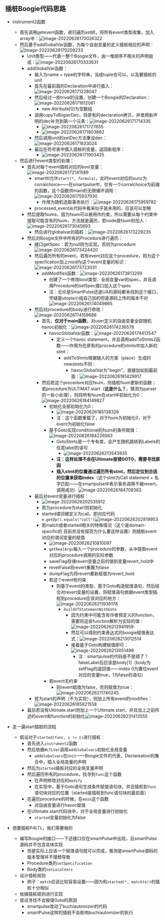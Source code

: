 ## 插桩Boogie代码思路

- instrument2函数
  - 首先调用getevent函数，递归遍历ast树，将所有event类型收集，加入array中：![image-20220626170026322](C:\Users\13566\AppData\Roaming\Typora\typora-user-images\image-20220626170026322.png)
  - 然后基于addGobalVar函数，为每个自由变量的定义插桩相应的声明：![image-20220626170209233](C:\Users\13566\AppData\Roaming\Typora\typora-user-images\image-20220626170209233.png)
    - Unit类型——代表一整个Boogie文件，由一堆顺序不相关的声明组成：![image-20220626170333631](C:\Users\13566\AppData\Roaming\Typora\typora-user-images\image-20220626170333631.png)
    - addGlobalVar函数：
      - 输入为name + type的字符串，当成tuple也可以，以及要插桩的unit
      - 首先在最前面的Declaration中进行插入：![image-20220626171228047](C:\Users\13566\AppData\Roaming\Typora\typora-user-images\image-20220626171228047.png)
      - 然后经过一些trival的设置，创建一个Boogie的Declaration：![image-20220626171612061](C:\Users\13566\AppData\Roaming\Typora\typora-user-images\image-20220626171612061.png)
        - new Attribute[0]为空数组
      - 调用copyToBiigierDec，将原有的declaration拷贝，并使用新声明的dec补充到第一个元素：![image-20220626171714335](C:\Users\13566\AppData\Roaming\Typora\typora-user-images\image-20220626171714335.png)
        - ![image-20220626171727655](C:\Users\13566\AppData\Roaming\Typora\typora-user-images\image-20220626171727655.png)
        - ![image-20220626171803862](C:\Users\13566\AppData\Roaming\Typora\typora-user-images\image-20220626171803862.png)
      - 然后调用unit的setDec方法重设dec：![image-20220626171833024](C:\Users\13566\AppData\Roaming\Typora\typora-user-images\image-20220626171833024.png)
      - 最后在符号表中插入插桩的变量，返回新程序：
        - ![image-20220626171903425](C:\Users\13566\AppData\Roaming\Typora\typora-user-images\image-20220626171903425.png)
  - 然后进行event类型的处理：
    - 首先对每个event插桩对应的bool变量：![image-20220626172141589](C:\Users\13566\AppData\Roaming\Typora\typora-user-images\image-20220626172141589.png)
      - smartltl允许`start(*, formula)`，此时event对应的sunc为corralchoice——在smartpulse中，仅有一个corralchoice为前缀的函数，这个函数供main的无限循环调用：![image-20220626175937930](C:\Users\13566\AppData\Roaming\Typora\typora-user-images\image-20220626175937930.png)
        - 作用为随机选取事务执行：![image-20220626175959782](C:\Users\13566\AppData\Roaming\Typora\typora-user-images\image-20220626175959782.png)
      - processed_event从代码中看来似乎是未用的，应该可以忽略
    - 然后提取fsums，因为fsum可以被用作约束，所以需要从每个约束中提取可能含有的fsum，方法就是遍历，若node是fsum则加入：![image-20220626173045693](C:\Users\13566\AppData\Roaming\Typora\typora-user-images\image-20220626173045693.png)
      - 然后进行globalvar的插桩：![image-20220626173229235](C:\Users\13566\AppData\Roaming\Typora\typora-user-images\image-20220626173229235.png)
    - 然后对Boogie文件中所有的Procedure进行遍历：
      - 接口getSpec：若为null则为实现，否则为procedure![image-20220626173424420](C:\Users\13566\AppData\Roaming\Typora\typora-user-images\image-20220626173424420.png)
      - 然后遍历所有的event，若有event对应这个procedure，则为这个specfication加上modify这个event变量的标识：![image-20220626173723031](C:\Users\13566\AppData\Roaming\Typora\typora-user-images\image-20220626173723031.png)
        - addModifies函数：![image-20220626173813299](C:\Users\13566\AppData\Roaming\Typora\typora-user-images\image-20220626173813299.png)
          - 创建了一个修改bool类型、全局变量var的spec，并且调用Procedure的setSpec接口加入这个spec
          - 注：无论是SmartPulse还是UA的源码都未找到这个接口，怀疑是utopia小组自己加的但是源码上传的版本不对![image-20220626174049865](C:\Users\13566\AppData\Roaming\Typora\typora-user-images\image-20220626174049865.png)
      - 然后对procedure的body进行修改：![image-20220626174159686](C:\Users\13566\AppData\Roaming\Typora\typora-user-images\image-20220626174159686.png)
        - 首先，**仅对于main函数**，对user定义的自由变量全部随机havoc初始化：![image-20220626174236578](C:\Users\13566\AppData\Roaming\Typora\typora-user-images\image-20220626174236578.png)
          - havocGlobalVar函数：![image-20220626174413547](C:\Users\13566\AppData\Roaming\Typora\typora-user-images\image-20220626174413547.png)
            - 定义一个havoc statement，并且调用addToStmts2函数——作用为在原有的procedure的stmts中加入新的stmt：
              - addToStmts根据输入的方案（place）生成的newstmts不同：
                - havocGlobalVar为"begin"，直接加如到最前面：![image-20220626181429917](C:\Users\13566\AppData\Roaming\Typora\typora-user-images\image-20220626181429917.png)
        - 然后若这个procedure对应fsum，则插桩fsum更新的函数；若procedure为ULTIMAT.start（**这是什么？**，猜测为parser的一些小处理），则将所有fsum在start中初始化为0：![image-20220626184149827](C:\Users\13566\AppData\Roaming\Typora\typora-user-images\image-20220626184149827.png)
          - 初始化全部初始化为0：
            - ![image-20220626185138326](C:\Users\13566\AppData\Roaming\Typora\typora-user-images\image-20220626185138326.png)
            - 注：这个函数重载了，对于fsum为初始化0，对于event为初始化false
          - 基于Goto实现conditional的fsum的条件赋值：![image-20220626184226563](C:\Users\13566\AppData\Roaming\Typora\typora-user-images\image-20220626184226563.png)
            - GotoStmts是一个专有类，会产生随机跳转到Labels的任意label的语句
              - ![image-20220626213543835](C:\Users\13566\AppData\Roaming\Typora\typora-user-images\image-20220626213543835.png)
            - **注：这样处理不会在Ultimate报错GOTO，需要寻找原因**
            - **插入stmt的位置通过遍历所有stmt，然后定位到合适的位置来获取index**（这个stmt为Call statement + 名字匹配——在smartpulse中表示事务调用不被revert，调用成功）![image-20220626184708383](C:\Users\13566\AppData\Roaming\Typora\typora-user-images\image-20220626184708383.png)
      - 最后对event变量进行插桩：
        - ![image-20220626202535912](C:\Users\13566\AppData\Roaming\Typora\typora-user-images\image-20220626202535912.png)
        - 若为procedure为start则初始化
        - started谓词被定义为call，即对应代码`e.getOp().equals("call")`![image-20220626202819953](C:\Users\13566\AppData\Roaming\Typora\typora-user-images\image-20220626202819953.png)
        - 若match或者started相关的特殊情况（这个是domain-specific的 目前并没有探究为什么要这样设置）则插桩event对应的谓词变量的赋值
          - ![image-20220626210810097](C:\Users\13566\AppData\Roaming\Typora\typora-user-images\image-20220626210810097.png)
          - `getRealArgs`输入一个procedure的参数，从中提取event对应的procedure调用的实际参数
          - saveFlag存储revert变量之前的值到变量revert_hold中
          - revetFalse将revert重置为false
          - dumpFlag为将revert重新赋值为revert_hold
          - 若这个event有约束
            - 则基于event的类型、基于Goto构造赋值语句，然后结合对revert变量的设置，将赋值语句依据event类型插桩到procedure应该对应的地方：![image-20220626211936178](C:\Users\13566\AppData\Roaming\Typora\typora-user-images\image-20220626211936178.png)
              - `buildIfStatementWithGoto`
                - 因为约束中可能含有作者预定义的function，需要将这些function解析为实际的值：![image-20220626212941959](C:\Users\13566\AppData\Roaming\Typora\typora-user-images\image-20220626212941959.png)
                - 然后可以得到约束表达式的boogie赋值表达式：![image-20220626213012514](C:\Users\13566\AppData\Roaming\Typora\typora-user-images\image-20220626213012514.png)
                - 接着基于Goto构建赋值即可：![image-20220626213051498](C:\Users\13566\AppData\Roaming\Typora\typora-user-images\image-20220626213051498.png)
                  - 注：smartpulse的代码是不是错了？falseLabel后应该是body[1]（body为setFlag的返回值——index 0为置位event对应的变量true，1为false的语句）
          - 若event无约束
            - 则revert赋值为false，否则赋值为true：![image-20220626211740245](C:\Users\13566\AppData\Roaming\Typora\typora-user-images\image-20220626211740245.png)
      - 若为start的声明（不为实现），则加上所有event的modifies：![image-20220626185821558](C:\Users\13566\AppData\Roaming\Typora\typora-user-images\image-20220626185821558.png)
    - 最后若没有Ultimate.start则加上一个Ultimate.start，并且加上之前所述的event和function的初始化![image-20220626231413555](C:\Users\13566\AppData\Roaming\Typora\typora-user-images\image-20220626231413555.png)

- 走一遍start插桩的流程
  - 假设对于`started(func, i != 1)`进行插桩：
    - 首先进入`instrument2`函数
    - 然后依据`#LTLVar`调用`addGlobalvars`初始化全局变量
      - `addGlobalvars`在`Unit`——Boogie文件的代表，Declareation的集合中，插入全局变量的声明
    - 然后为`started`插桩对应的全局变量声明
    - 然后遍历所有的procedure，找寻到`func`这个函数
      - 在声明修改对应的`modify`
      - 在实现中，基于Goto语句生成条件赋值语句块，并且插桩到`func`语句块对应的位置（started是插桩到func语句块的最前面）
    - 在遍历procedure的时候，在`main`这个函数
      - 对自由变量进行havoc赋值
    - 在Ultimate.start代码块中，对于全局变量进行初始化
      - `started`变量初始化为false

- 想要插桩P4LTL，我们需要做的
  - 编写Boogie的接口——下述接口仅在smartPulse中出现，且smartPulse源码并不包含具体实现
    - 但是实际上应该一个赋值语句就可以完成，推测是smartPulse源码的版本管理并不理想导致
    - Procedure类的`setSpecification`
    - Body类的`setLocalVars`
  - 设计插桩规则
    - 例子：`match`应该比较容易设置——因为和`started(*, match(e))`的插桩十分相似
  - 依据插桩规则进行实现
  - 尝试寻找不会报错Goto的原因
    - smartpulse改动了buchiautomizer的代码
    - smartPulse这样的插桩不会影响buchiautomizer的执行
